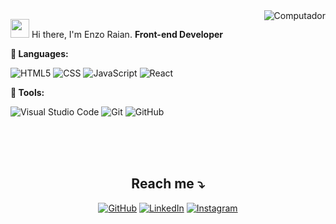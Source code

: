 
<img src="https://raw.githubusercontent.com/MicaelliMedeiros/micaellimedeiros/master/image/computer-illustration.png" min-width="400px" max-width="400px" align="right" alt="Computador">

<p align="left"> 
  <img src="https://raw.githubusercontent.com/kaueMarques/kaueMarques/master/hi.gif" width="30px"> Hi there, I'm Enzo Raian. <strong>Front-end Developer</strong>
</p>

<strong>🦄 Languages:</strong>	

![HTML5](https://img.shields.io/badge/-HTML5-333333?style=flat&logo=HTML5)
![CSS](https://img.shields.io/badge/-CSS-333333?style=flat&logo=CSS3&logoColor=1572B6)
![JavaScript](https://img.shields.io/badge/-JavaScript-333333?style=flat&logo=javascript)
![React](https://img.shields.io/badge/-React-333333?style=flat&logo=react)

<strong>💼 Tools:</strong>

![Visual Studio Code](https://img.shields.io/badge/-Visual%20Studio%20Code-333333?style=flat&logo=visual-studio-code&logoColor=007ACC)
![Git](https://img.shields.io/badge/-Git-333333?style=flat&logo=git)
![GitHub](https://img.shields.io/badge/-GitHub-333333?style=flat&logo=github)

<br><br><br>
<div align = "center">
	<h2>Reach me ⤵️ </h2>
	<a href="https://github.com/enzoraian"><img src="https://img.icons8.com/bubbles/50/000000/github.png" alt="GitHub"/></a>
	<a href="https://www.linkedin.com/in/enzo-raian-97a37b197/"><img src="https://img.icons8.com/bubbles/50/000000/linkedin.png" alt="LinkedIn"/></a>
	<a href="https://www.instagram.com/enzo_raian/"><img src="https://img.icons8.com/bubbles/50/000000/instagram.png" alt="Instagram"/></a>
</div>




